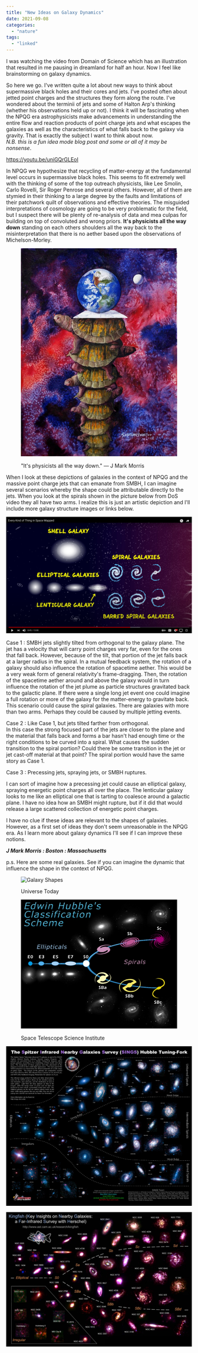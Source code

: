 ```yaml
---
title: "New Ideas on Galaxy Dynamics"
date: 2021-09-08
categories: 
  - "nature"
tags: 
  - "linked"
---
```


I was watching the video from Domain of Science which has an illustration that resulted in me pausing in dreamland for half an hour. Now I feel like brainstorming on galaxy dynamics.

So here we go. I've written quite a lot about new ways to think about supermassive black holes and their cores and jets. I've posted often about jetted point charges and the structures they form along the route. I've wondered about the terminii of jets and some of Halton Arp's thinking (whether his observations held up or not). I think it will be fascinating when the NPQG era astrophysicists make advancements in understanding the entire flow and reaction products of point charge jets and what escapes the galaxies as well as the characteristics of what falls back to the galaxy via gravity. That is exactly the subject I want to think about now.  
_N.B. this is a fun idea mode blog post and some or all of it may be nonsense_.

https://youtu.be/uniGQrGLEoI

In NPQG we hypothesize that recycling of matter-energy at the fundamental level occurs in supermassive black holes. This seems to fit extremely well with the thinking of some of the top outreach physicists, like Lee Smolin, Carlo Rovelli, Sir Roger Penrose and several others. However, all of them are stymied in their thinking to a large degree by the faults and limitations of their patchwork quilt of observations and effective theories. The misguided interpretations of cosmology are going to be very problematic for the field, but I suspect there will be plenty of re-analysis of data and mea culpas for building on top of convoluted and wrong priors. **It's physicists all the way down** standing on each others shoulders all the way back to the misinterpretation that there is no aether based upon the observations of Michelson-Morley.

<figure>

![](images/turtles-all-the-way-down-sam-hollingsworth.jpg)

<figcaption>

"It's physicists all the way down." — J Mark Morris

</figcaption>

</figure>

When I look at these depictions of galaxies in the context of NPQG and the massive point charge jets that can emanate from SMBH, I can imagine several scenarios whereby the shape could be attributable directly to the jets. When you look at the spirals shown in the picture below from DoS video they all have two arms. I realize this is just an artistic depiction and I'll include more galaxy structure images or links below.

![](images/image-2-1.png?w=1024)

Case 1 : SMBH jets slightly tilted from orthogonal to the galaxy plane. The jet has a velocity that will carry point charges very far, even for the ones that fall back. However, because of the tilt, that portion of the jet falls back at a larger radius in the spiral. In a mutual feedback system, the rotation of a galaxy should also influence the rotation of spacetime aether. This would be a very weak form of general relativity's frame-dragging. Then, the rotation of the spacetime aether around and above the galaxy would in turn influence the rotation of the jet plume as particle structures gravitated back to the galactic plane. If there were a single long jet event one could imagine a full rotation or more of the galaxy for the matter-energy to gravitate back. This scenario could cause the spiral galaxies. There are galaxies with more than two arms. Perhaps they could be caused by multiple jetting events.

Case 2 : Like Case 1, but jets tilted farther from orthogonal.  
In this case the strong focused part of the jets are closer to the plane and the material that falls back and forms a bar hasn't had enough time or the right conditions to be curved into a spiral. What causes the sudden transition to the spiral portion? Could there be some transition in the jet or jet cast-off material at that point? The spiral portion would have the same story as Case 1.

Case 3 : Precessing jets, spraying jets, or SMBH ruptures.

I can sort of imagine how a precessing jet could cause an elliptical galaxy, spraying energetic point charges all over the place. The lenticular galaxy looks to me like an elliptical one that is tarting to coalesce around a galactic plane. I have no idea how an SMBH might rupture, but if it did that would release a large scattered collection of energetic point charges.

I have no clue if these ideas are relevant to the shapes of galaxies. However, as a first set of ideas they don't seem unreasonable in the NPQG era. As I learn more about galaxy dynamics I'll see if I can improve these notions.

**_J Mark Morris : Boston : Massachusetts_**

p.s. Here are some real galaxies. See if you can imagine the dynamic that influence the shape in the context of NPQG.

<figure>

![Galaxy Shapes](images/WISE.jpg)

<figcaption>

Universe Today

</figcaption>

</figure>

<figure>

![Diagram of Hubble's Tuning Fork classification scheme from Hubblesite. See caption or Contact instructor for clarification if you are unable to this image.](images/hubblesite_tuning_fork.jpg "Hubble's Tuning Fork classification scheme")

<figcaption>

Space Telescope Science Institute

</figcaption>

</figure>

![](images/sig07-025.jpg?1603799339)

![Tune your radio: Galaxies sing when forming stars](images/tuneyourradi.jpg)
